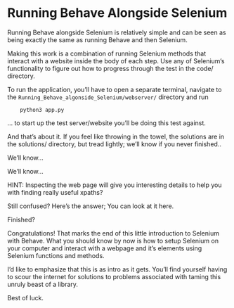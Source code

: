 # Running Behave Alongside Selenium

Running Behave alongside Selenium is relatively simple and can be seen as being exactly the same as running Behave and then Selenium.

Making this work is a combination of running Selenium methods that interact with a website inside the body of each step. Use any of Selenium’s functionality to figure out how to progress through the test in the code/ directory.

To run the application, you’ll have to open a separate terminal, navigate to the `Running_Behave_algonside_Selenium/webserver/` directory and run 
```
	python3 app.py
```
… to start up the test server/website you’ll be doing this test against.

And that’s about it. If you feel like throwing in the towel, the solutions are in the solutions/ directory, but tread lightly; we’ll know if you never finished..

We’ll know…



We’ll know…


HINT: Inspecting the web page will give you interesting details to help you with finding really useful xpaths?

Still confused? Here’s the answer; You can look at it here.

Finished?

Congratulations! That marks the end of this little introduction to Selenium with Behave. What you should know by now is how to setup Selenium on your computer and interact with a webpage and it’s elements using Selenium functions and methods.

I’d like to emphasize that this is as intro as it gets. You’ll find yourself having to scour the internet for solutions to problems associated with taming this unruly beast of a library.

Best of luck.

